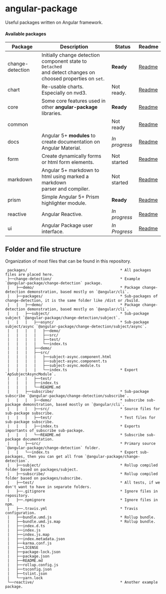 # angular-package

Useful packages written on Angular framework.

#### Available packages

| Package          | Description                                    | Status      | Readme         |
|------------------|------------------------------------------------|-------------|--------------|
| change-detection | Initially change detection component state to `Detached`<br/> and detect changes on choosed properties on `set`. | **Ready**  |   [Readme][0] |
| chart            | Re-usable charts. Especially on nvd3.          | Not ready.              |   [Readme][1]  |
| core             | Some core features used in other **angular-package** libraries. | **Ready**     |   [Readme][2]  |
| common           |                                                | Not ready    |   [Readme][3]  |
| docs             | Angular 5+ **modules** to create documentation on Angular Material. | *In progress* |   [Readme][4] |
| form             | Create dynamically forms or html form elements.| Not started   |   [Readme][5]  |
| markdown         | Angular 5+ markdown to html using marked a markdown <br/>parser and compiler.  | Not started   |   [Readme][6]  |
| prism            | Simple Angular 5+ Prism highlighter module.    | **Ready**     |   [Readme][7] |
| reactive         | Angular Reactive. | *In progress*   |   [Readme][8] |
| ui               | Angular Package user interface. | *In Progress*  |   [Readme][9] |


 [0]: https://github.com/angular-package/angular-package/tree/master/packages/change-detection#readme
 [1]: https://
 [2]: https://github.com/angular-package/angular-package/tree/master/packages/core#readme
 [3]: https://
 [4]: https://github.com/angular-package/angular-package/tree/master/packages/docs#readme
 [5]: https://
 [6]: https://
 [7]: https://github.com/angular-package/angular-package/tree/master/packages/prism#readme
 [8]: https://github.com/angular-package/angular-package/tree/master/packages/reactive#readme
 [9]: https://


## Folder and file structure

Organization of most files that can be found in this repository.

```
 packages/                                          * All packages files are placed here.
 ├──change-detection/                               * Example `@angular-package/change-detection` package.
 |   ├──demo/                                       * Package change-detection demonstration, based mostly on `@angular/cli`.
 |   ├──packages/                                   * Sub-packages of change-detection, it is the same folder like /dist or /build.
 |   |   ├──demo/                                   * Package change-detection demonstration, based mostly on `@angular/cli`.
 |   |   ├──subject/                                * Sub-package subject `@angular-package/change-detection/subject`.
 |   |   |   ├──async/                              * Sub-package subject/async `@angular-package/change-detection/subject/async`.
 |   |   |   |   ├──demo/
 |   |   |   |   ├──src/
 |   |   |   |   ├──test/
 |   |   |   |   └──index.ts
 |   |   |   ├──demo/
 |   |   |   ├──src/
 |   |   |   |   ├──subject-async.component.html
 |   |   |   |   ├──subject-async.component.ts
 |   |   |   |   ├──subject-async.module.ts
 |   |   |   |   └──index.ts                        * Export `ApSubjectAsyncModule`.
 |   |   |   ├──test/
 |   |   |   ├──index.ts
 |   |   |   └──README.md
 |   |   ├──subscribe/                              * Sub-package subscribe `@angular-package/change-detection/subscribe`.
 |   |   |   ├──demo/                               * subscribe sub-package demonstration, based mostly on `@angular/cli`.
 |   |   |   ├──src/                                * Source files for sub-package subscribe.
 |   |   |   ├──test/                               * Test files for sub-package subscribe.
 |   |   |   ├──index.ts                            * Exports importants of subscribe sub-package.
 |   |   |   └──README.md                           * Subscribe sub-package documentation.
 |   |   ├──src/                                    * Primary source `@angular-package/change-detection` folder.
 |   |   └──index.ts                                * Export sub-packages, then you can get all from `@angular-package/change-detection`.
 |   ├──subject/                                    * Rollup compiled folder based on packages/subject.
 |   ├──subscribe/                                  * Rollup compiled folder based on packages/subscribe.
 |   ├──test/                                       * All tests, if we don't want to have in separate folders.
 |   ├──.gitignore                                  * Ignore files in repository.
 |   ├──.npmignore                                  * Ignore files in npm.
 |   ├──.travis.yml                                 * Travis configuration.
 |   ├──bundle.umd.js                               * Rollup bundle.
 |   ├──bundle.umd.js.map                           * Rollup bundle.
 |   ├──index.d.ts
 |   ├──index.js
 |   ├──index.js.map
 |   ├──index.metadata.json
 |   ├──karma.conf.js
 |   ├──LICENSE
 |   ├──package-lock.json
 |   ├──package.json
 |   ├──README.md
 |   ├──rollup.config.js
 |   ├──tsconfig.json
 |   ├──tslint.json
 |   └──yarn.lock
 └──reactive/                                       * Another example package.
```